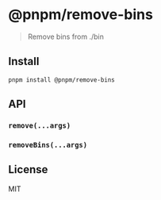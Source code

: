 # @pnpm/remove-bins

> Remove bins from ./bin

## Install

```
pnpm install @pnpm/remove-bins
```

## API

### `remove(...args)`

### `removeBins(...args)`

## License

MIT
